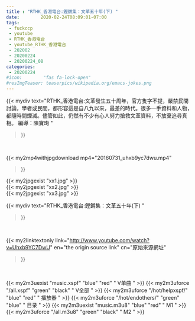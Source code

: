 ```yaml
---
title : "RTHK_香港電台:鏗鏘集：文革五十年(下) "
date:        2020-02-24T08:09:01-07:00
tags:
 - fuckccp
 - youtube
 - RTHK_香港電台
 - youtube_RTHK_香港電台
 - 202002
 - 20200224
 - 20200224_08
categories:
 - 20200224
#icon:        "fas fa-lock-open"
#resImgTeaser: teaserpics/wikipedia.org/emacs-jokes.png
---
```


{{< mydiv text="RTHK_香港電台:文革發生五十周年，官方隻字不提，嚴禁民間討論，學者或民間，都形容這是自八九以來，最差的時代。很多一手資料和人物，都隨時間煙滅。儘管如此，仍然有不少有心人努力搶救文革資料，不放棄追尋真相。  編導：陳寶珣 "
>}}
<br>


{{< my2mp4withjpgdownload mp4="20160731_uhxb9yc7dwu.mp4"
>}}

{{< my2jpgexist "xx1.jpg" >}}<br>
{{< my2jpgexist "xx2.jpg" >}}<br>
{{< my2jpgexist "xx3.jpg" >}}<br>



{{< mydiv text="RTHK_香港電台:鏗鏘集：文革五十年(下) "
>}}
<br>

{{< my2linktextonly link="http://www.youtube.com/watch?v=Uhxb9YC7DwU"
en="the origin source link" cn="原始來源網址"
>}}


<br>

{{< my2m3uexist "music.xspf"        "blue"   "red"    " V单曲 " >}} {{< my2m3uforce "/all.xspf"         "green"  "black"  " V全部 " >}} {{< my2m3uforce "/hot/helpxspf/"    "blue"   "red"    " 播放器 " >}} {{< my2m3uforce "/hot/endothers/"   "green"  "blue"   " 目录 " >}} {{< my2m3uexist "music.m3u8"        "blue"   "red"    " M1 " >}} {{< my2m3uforce "/all.m3u8"         "green"  "black"  " M2 " >}} 
